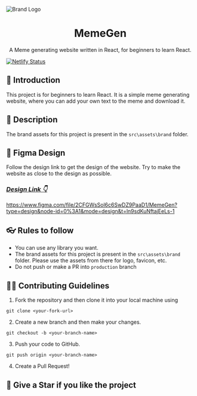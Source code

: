 ![Brand Logo](https://github.com/TechStarHub/meme-gen/assets/85790967/2c48637d-3acc-482e-90ed-6bf4ec6b67d7)

<h1 align="center"> MemeGen </h1>

<p align="center">
A Meme generating website written in React, for beginners to learn React. 
</p>

[![Netlify Status](https://api.netlify.com/api/v1/badges/f297ef57-dc08-4bbb-ac99-3154834b27a0/deploy-status)](https://app.netlify.com/sites/memegeno/deploys)

## 📌 Introduction

This project is for beginners to learn React. It is a simple meme generating website, where you can add your own text to the meme and download it.

## 🎃 Description

The brand assets for this project is present in the `src\assets\brand` folder.

## 🌳 Figma Design

Follow the design link to get the design of the website. Try to make the website as close to the design as possible.

### [**_Design Link 👇_**](https://www.figma.com/file/2CFGWsSol6c6SwDZ9PaaD1/MemeGen?type=design&node-id=0%3A1&mode=design&t=ln9sdKuNftajEeLs-1)

https://www.figma.com/file/2CFGWsSol6c6SwDZ9PaaD1/MemeGen?type=design&node-id=0%3A1&mode=design&t=ln9sdKuNftajEeLs-1

## 👓 Rules to follow

- You can use any library you want.
- The brand assets for this project is present in the `src\assets\brand` folder. Please use the assets from there for logo, favicon, etc.
- Do not push or make a PR into `production` branch

## 👩‍💻 Contributing Guidelines

1. Fork the repository and then clone it into your local machine using

```
git clone <your-fork-url>
```

2. Create a new branch and then make your changes.

```
git checkout -b <your-branch-name>
```

3. Push your code to GitHub.

```
git push origin <your-branch-name>
```

4. Create a Pull Request!

## 🌟 Give a Star if you like the project
